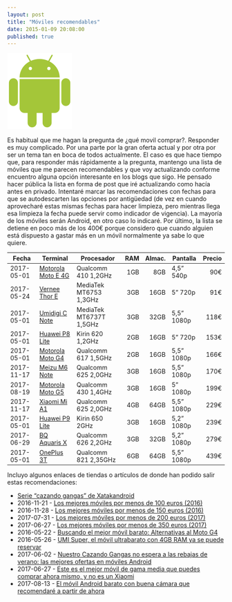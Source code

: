 ```yaml
---
layout: post
title: "Móviles recomendables"
date: 2015-01-09 20:08:00
published: true
---
```


![Android Logo](/images/posts/android_robot.png)

Es habitual que me hagan la pregunta de ¿qué movil comprar?. Responder es muy complicado. Por una parte por la gran oferta actual y por otra por ser un tema tan en boca de todos actualmente. El caso es que hace tiempo que, para responder más rápidamente a la pregunta, mantengo una lista de móviles que me parecen recomendables y que voy actualizando conforme encuentro alguna opción interesante en los blogs que sigo. He pensado hacer pública la lista en forma de post que iré actualizando como hacía antes en privado. Intentaré marcar las recomendaciones con fechas para que se autodescarten las opciones por antigüedad (de vez en cuando aprovecharé estas mismas fechas para hacer limpieza, pero mientras llega esa limpieza la fecha puede servir como indicador de vigencia). La mayoría de los móviles serán Android, en otro caso lo indicaré. Por último, la lista se detiene en poco más de los 400€ porque considero que cuando alguien está dispuesto a gastar más en un móvil normalmente ya sabe lo que quiere.

| Fecha      | Terminal                                                                                                                                                                                                                  | Procesador              | RAM | Almac. | Pantalla   | Precio |
|------------|---------------------------------------------------------------------------------------------------------------------------------------------------------------------------------------------------------------------------|-------------------------|----:|-------:|------------|-------:|
| 2017-05-01 | [Motorola Moto E 4G](http://www.pccomponentes.com/motorola_moto_e_4g_blanco_libre.html)                                                                                                                                   | Qualcomm 410 1,2GHz     | 1GB |    8GB | 4,5” 540p  |    90€ |
| 2017-05-24 | [Vernee Thor E](https://es.aliexpress.com/store/product/Vernee-Thor-E-4G-Mobile-Phone-5-0-inch-HD-IPS-Octa-Core-Android-7-0/712948_32807891097.html)                                                                                                                                   | MediaTek MT6753 1,3GHz  | 3GB |   16GB | 5” 720p    |    91€ |
| 2017-05-01 | [Umidigi C Note](https://www.banggood.com/UMIDIGI-C-NOTE-5_5-inch-3GB-RAM-32GB-ROM-MTK6737T-Quad-core-4G-Smartphone-p-1136565.html?utm_source=tradetracker&utm_medium=tradetracker_sp&utm_campaign=12&utm_content=219346) | MediaTek MT6737T 1,5GHz | 3GB |   32GB | 5,5” 1080p |   118€ |
| 2017-05-01 | [Huawei P8 Lite](http://www.amazon.es/dp/B00W1KSK86)                                                                                                                                                                      | Kirin 620 1,2GHz        | 2GB |   16GB | 5” 720p    |   153€ |
| 2017-05-01 | [Motorola Moto G4](https://www.amazon.es/dp/B01FLZCBA0)                                                                                                                                                                   | Qualcomm 617 1,5GHz     | 2GB |   16GB | 5,5” 1080p |   166€ |
| 2017-11-17 | [Meizu M6 Note](http://es.engadget.com/2017/10/23/meizu-m6-note-analisis-review-fotos/)                                                                                                                                                                   | Qualcomm 625 2,0GHz     | 3GB |   16GB | 5,5” 1080p |   170€ |
| 2017-08-19 | [Motorola Moto G5](https://www.amazon.es/dp/B06XJ8PDCT)                                                                                                                                                                   | Qualcomm 430 1,4GHz     | 3GB |   16GB | 5” 1080p |   199€ |
| 2017-11-17 | [Xiaomi Mi A1](https://www.amazon.es/dp/B076VLDF6P)                                                                                                                                                                   | Qualcomm 625 2,0GHz     | 4GB |   64GB | 5,5” 1080p |   229€ |
| 2017-05-01 | [Huawei P9 Lite](https://www.amazon.es/dp/B01DYN5OLE)                                                                                                                                                                     | Kirin 650 2GHz          | 3GB |   16GB | 5,2” 1080p |   239€ |
| 2017-06-29 | [BQ Aquaris X](https://www.amazon.es/dp/B06XQ18LYJ)                                                                                                                                                                     | Qualcomm 626 2,2GHz          | 3GB |   32GB | 5,2” 1080p |   279€ |
| 2017-05-01 | [OnePlus 3T](https://oneplus.net/es/3t)                                                                                                                                                                                   | Qualcomm 821 2,35GHz    | 6GB |   64GB | 5,5” 1080p |   439€ |

Incluyo algunos enlaces de tiendas o artículos de donde han podido salir estas recomendaciones:

* [Serie “cazando gangas” de Xatakandroid](http://www.xatakandroid.com/tag/cazando-gangas)
* 2016-11-21 - [Los mejores móviles por menos de 100 euros (2016)](http://www.elandroidelibre.com/2016/11/que-movil-comprar-por-menos-de-100-euros-android.html)
* 2016-11-28 - [Los mejores móviles por menos de 150 euros (2016)](http://www.elandroidelibre.com/2016/11/los-mejores-moviles-menos-150-euros-2016.html)
* 2017-07-31 - [Los mejores móviles por menos de 200 euros (2017)](https://elandroidelibre.elespanol.com/2017/07/los-mejores-moviles-por-menos-de-200-euros-julio-2017.html)
* 2017-06-27 - [Los mejores móviles por menos de 350 euros (2017)](https://elandroidelibre.elespanol.com/2017/06/los-mejores-moviles-por-menos-de-350-euros-junio-2017.html)
* 2016-05-22 - [Buscando el mejor móvil barato: Alternativas al Moto G4](http://www.elandroidelibre.com/2016/05/alternativas-al-moto-g4.html)
* 2016-05-26 - [UMI Super, el móvil ultrabarato con 4GB RAM ya se puede reservar](http://www.elandroidelibre.com/2016/05/umi-super-movil-ultrabarato-4gb-reservar.html)
* 2017-06-02 - [Nuestro Cazando Gangas no espera a las rebajas de verano: las mejores ofertas en móviles Android](https://www.xatakandroid.com/xatakandroid/nuestro-cazando-gangas-no-espera-a-las-rebajas-de-verano-las-mejores-ofertas-en-moviles-android)
* 2017-06-27 - [Este es el mejor móvil de gama media que puedes comprar ahora mismo, y no es un Xiaomi](https://andro4all.com/2017/06/gama-media-mejor-movil)
* 2017-08-13 - [El móvil Android barato con buena cámara que recomendaré a partir de ahora](https://elandroidelibre.elespanol.com/2017/08/movil-android-barato-buena-camara-recomendare.html)
